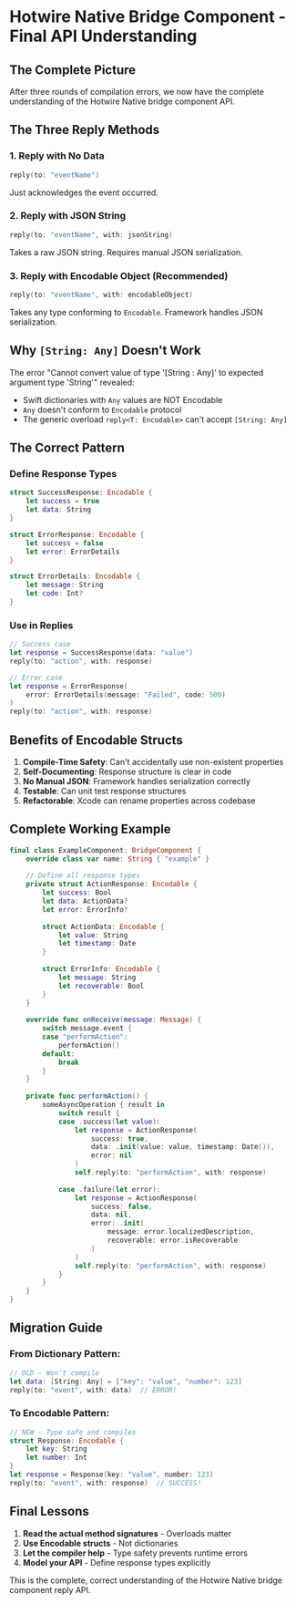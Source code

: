 # Hotwire Native Bridge Component - Final API Understanding

## The Complete Picture

After three rounds of compilation errors, we now have the complete understanding of the Hotwire Native bridge component API.

## The Three Reply Methods

### 1. Reply with No Data
```swift
reply(to: "eventName")
```
Just acknowledges the event occurred.

### 2. Reply with JSON String
```swift
reply(to: "eventName", with: jsonString)
```
Takes a raw JSON string. Requires manual JSON serialization.

### 3. Reply with Encodable Object (Recommended)
```swift
reply(to: "eventName", with: encodableObject)
```
Takes any type conforming to `Encodable`. Framework handles JSON serialization.

## Why `[String: Any]` Doesn't Work

The error "Cannot convert value of type '[String : Any]' to expected argument type 'String'" revealed:
- Swift dictionaries with `Any` values are NOT Encodable
- `Any` doesn't conform to `Encodable` protocol
- The generic overload `reply<T: Encodable>` can't accept `[String: Any]`

## The Correct Pattern

### Define Response Types
```swift
struct SuccessResponse: Encodable {
    let success = true
    let data: String
}

struct ErrorResponse: Encodable {
    let success = false
    let error: ErrorDetails
}

struct ErrorDetails: Encodable {
    let message: String
    let code: Int?
}
```

### Use in Replies
```swift
// Success case
let response = SuccessResponse(data: "value")
reply(to: "action", with: response)

// Error case
let response = ErrorResponse(
    error: ErrorDetails(message: "Failed", code: 500)
)
reply(to: "action", with: response)
```

## Benefits of Encodable Structs

1. **Compile-Time Safety**: Can't accidentally use non-existent properties
2. **Self-Documenting**: Response structure is clear in code
3. **No Manual JSON**: Framework handles serialization correctly
4. **Testable**: Can unit test response structures
5. **Refactorable**: Xcode can rename properties across codebase

## Complete Working Example

```swift
final class ExampleComponent: BridgeComponent {
    override class var name: String { "example" }
    
    // Define all response types
    private struct ActionResponse: Encodable {
        let success: Bool
        let data: ActionData?
        let error: ErrorInfo?
        
        struct ActionData: Encodable {
            let value: String
            let timestamp: Date
        }
        
        struct ErrorInfo: Encodable {
            let message: String
            let recoverable: Bool
        }
    }
    
    override func onReceive(message: Message) {
        switch message.event {
        case "performAction":
            performAction()
        default:
            break
        }
    }
    
    private func performAction() {
        someAsyncOperation { result in
            switch result {
            case .success(let value):
                let response = ActionResponse(
                    success: true,
                    data: .init(value: value, timestamp: Date()),
                    error: nil
                )
                self.reply(to: "performAction", with: response)
                
            case .failure(let error):
                let response = ActionResponse(
                    success: false,
                    data: nil,
                    error: .init(
                        message: error.localizedDescription,
                        recoverable: error.isRecoverable
                    )
                )
                self.reply(to: "performAction", with: response)
            }
        }
    }
}
```

## Migration Guide

### From Dictionary Pattern:
```swift
// OLD - Won't compile
let data: [String: Any] = ["key": "value", "number": 123]
reply(to: "event", with: data)  // ERROR!
```

### To Encodable Pattern:
```swift
// NEW - Type safe and compiles
struct Response: Encodable {
    let key: String
    let number: Int
}
let response = Response(key: "value", number: 123)
reply(to: "event", with: response)  // SUCCESS!
```

## Final Lessons

1. **Read the actual method signatures** - Overloads matter
2. **Use Encodable structs** - Not dictionaries
3. **Let the compiler help** - Type safety prevents runtime errors
4. **Model your API** - Define response types explicitly

This is the complete, correct understanding of the Hotwire Native bridge component reply API.